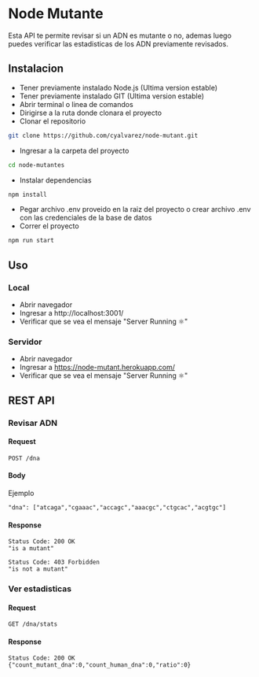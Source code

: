 # Node Mutante

Esta API te permite revisar si un ADN es mutante o no, ademas luego puedes verificar las estadisticas de los ADN previamente revisados.

## Instalacion

* Tener previamente instalado Node.js (Ultima version estable)
* Tener previamente instalado GIT (Ultima version estable)
* Abrir terminal o linea de comandos
* Dirigirse a la ruta donde clonara el proyecto
* Clonar el repositorio
```bash
git clone https://github.com/cyalvarez/node-mutant.git
```
* Ingresar a la carpeta del proyecto
```bash
cd node-mutantes
```
* Instalar dependencias
```bash
npm install
```
* Pegar archivo .env proveido en la raiz del proyecto o crear archivo .env con las credenciales de la base de datos
* Correr el proyecto
```bash
npm run start
```

## Uso

### Local

* Abrir navegador
* Ingresar a http://localhost:3001/
* Verificar que se vea el mensaje "Server Running ⚛"

### Servidor

* Abrir navegador
* Ingresar a https://node-mutant.herokuapp.com/
* Verificar que se vea el mensaje "Server Running ⚛"

## REST API

### Revisar ADN

#### Request

`POST /dna`

#### Body

Ejemplo

    "dna": ["atcaga","cgaaac","accagc","aaacgc","ctgcac","acgtgc"]

#### Response

    Status Code: 200 OK 
    "is a mutant"

    Status Code: 403 Forbidden
    "is not a mutant"

### Ver estadisticas

#### Request

`GET /dna/stats`

#### Response

    Status Code: 200 OK 
    {"count_mutant_dna":0,"count_human_dna":0,"ratio":0}

